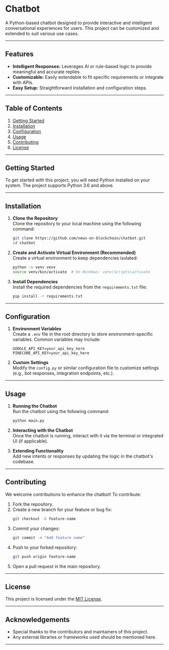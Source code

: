 # Chatbot

A Python-based chatbot designed to provide interactive and intelligent conversational experiences for users. This project can be customized and extended to suit various use cases.

---

## Features

- **Intelligent Responses:** Leverages AI or rule-based logic to provide meaningful and accurate replies.
- **Customizable:** Easily extendable to fit specific requirements or integrate with APIs.
- **Easy Setup:** Straightforward installation and configuration steps.

---

## Table of Contents

1. [Getting Started](#getting-started)
2. [Installation](#installation)
3. [Configuration](#configuration)
4. [Usage](#usage)
5. [Contributing](#contributing)
6. [License](#license)

---

## Getting Started

To get started with this project, you will need Python installed on your system. The project supports Python 3.6 and above.

---

## Installation

1. **Clone the Repository**  
   Clone the repository to your local machine using the following command:
   ```bash
   git clone https://github.com/news-on-blockchain/chatbot.git
   cd chatbot
   ```

2. **Create and Activate Virtual Environment (Recommended)**  
   Create a virtual environment to keep dependencies isolated:
   ```bash
   python -m venv venv
   source venv/bin/activate  # On Windows: venv\Scripts\activate
   ```

3. **Install Dependencies**  
   Install the required dependencies from the `requirements.txt` file:
   ```bash
   pip install -r requirements.txt
   ```

---

## Configuration

1. **Environment Variables**  
   Create a `.env` file in the root directory to store environment-specific variables. Common variables may include:
   ```env
   GOOGLE_API_KEY=your_api_key_here
   PINECONE_API_KEY=your_api_key_here
   ```

2. **Custom Settings**  
   Modify the `config.py` or similar configuration file to customize settings (e.g., bot responses, integration endpoints, etc.).

---

## Usage

1. **Running the Chatbot**  
   Run the chatbot using the following command:
   ```bash
   python main.py
   ```

2. **Interacting with the Chatbot**  
   Once the chatbot is running, interact with it via the terminal or integrated UI (if applicable).

3. **Extending Functionality**  
   Add new intents or responses by updating the logic in the chatbot's codebase.

---

## Contributing

We welcome contributions to enhance the chatbot! To contribute:

1. Fork the repository.
2. Create a new branch for your feature or bug fix:
   ```bash
   git checkout -b feature-name
   ```
3. Commit your changes:
   ```bash
   git commit -m "Add feature name"
   ```
4. Push to your forked repository:
   ```bash
   git push origin feature-name
   ```
5. Open a pull request in the main repository.

---

## License

This project is licensed under the [MIT License](LICENSE).

---

## Acknowledgements

- Special thanks to the contributors and maintainers of this project.
- Any external libraries or frameworks used should be mentioned here.

---
